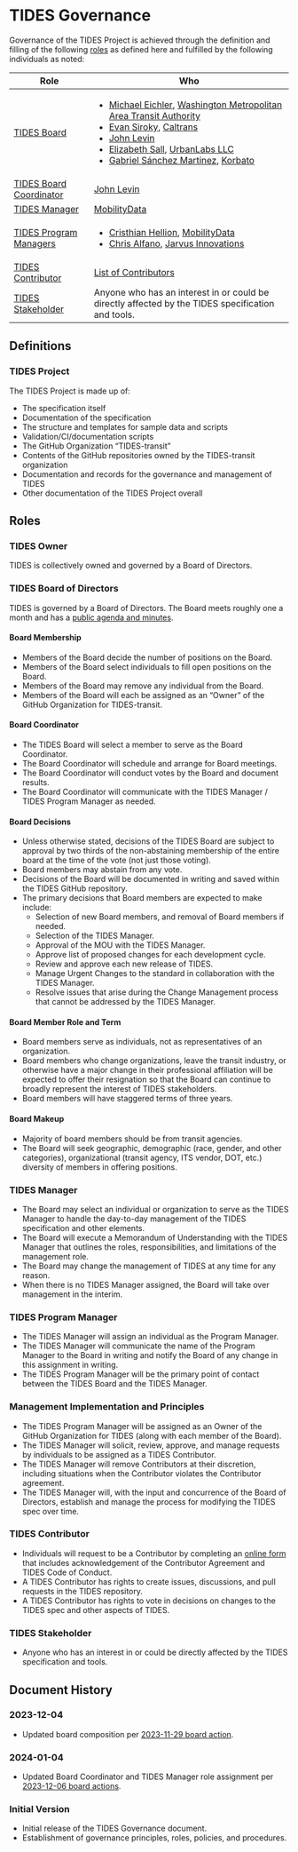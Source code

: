 # TIDES Governance

Governance of the TIDES Project is achieved through the definition and filling of the following [roles](#roles) as defined here and fulfilled by the following individuals as noted:

| **Role** | **Who** |
| -------- | ----- |
| [TIDES Board](#tides-board-of-directors) | <ul><li>[Michael Eichler](https://github.com/planitmichael), [Washington Metropolitan Area Transit Authority](https://hwww.wmata.com/)</li><li>[Evan Siroky](https://github.com/evansiroky), [Caltrans](https://dot.ca.gov)</li><li>[John Levin](https://github.com/jlstpaul)</li><li>[Elizabeth Sall](https://github.com/e-lo), [UrbanLabs LLC](https://urbanlabs.io)</li><li>[Gabriel Sánchez Martinez](https://github.com/gabriel-korbato), [Korbato](https://korbato.com/)</li></ul> |
| [TIDES Board Coordinator](#board-coordinator) | [John Levin](https://github.com/jlstpaul) |
| [TIDES Manager](#tides-manager) | [MobilityData](https://mobilitydata.org) |
| [TIDES Program Managers](#tides-program-manager) | <ul><li>[Cristhian Hellion](https://ca.linkedin.com/in/cristhian-hellion-2a698124), [MobilityData](https://mobilitydata.org)</li><li>[Chris Alfano](https://github.com/themightychris), [Jarvus Innovations](https://jarv.us/)</li></ul> |
| [TIDES Contributor](#tides-contributor) | [List of Contributors](development.md#contributors.md) |
| [TIDES Stakeholder](#tides-stakeholder) | Anyone who has an interest in or could be directly affected by the TIDES specification and tools. |

## Definitions

### TIDES Project

The TIDES Project is made up of:

- The specification itself
- Documentation of the specification
- The structure and templates for sample data and scripts
- Validation/CI/documentation scripts
- The GitHub Organization “TIDES-transit”
- Contents of the GitHub repositories owned by the TIDES-transit organization
- Documentation and records for the governance and management of TIDES
- Other documentation of the TIDES Project overall

## Roles

### TIDES Owner

TIDES is collectively owned and governed by a Board of Directors.

### TIDES Board of Directors

TIDES is governed by a Board of Directors. The Board meets roughly one a month and has a [public agenda and minutes](https://docs.google.com/document/d/1C-qynGan-jh4z1bJH_Qv3mJX0lXCHHKkzdrEgJzl3QY/edit?usp=sharing).

#### Board Membership

- Members of the Board decide the number of positions on the Board.
- Members of the Board select individuals to fill open positions on the Board.
- Members of the Board may remove any individual from the Board.
- Members of the Board will each be assigned as an “Owner” of the GitHub Organization for TIDES-transit.

#### Board Coordinator

- The TIDES Board will select a member to serve as the Board Coordinator.
- The Board Coordinator will schedule and arrange for Board meetings.
- The Board Coordinator will conduct votes by the Board and document results.
- The Board Coordinator will communicate with the TIDES Manager / TIDES Program Manager as needed.

#### Board Decisions

- Unless otherwise stated, decisions of the TIDES Board are subject to approval by two thirds of the non-abstaining membership of the entire board at the time of the vote (not just those voting).
- Board members may abstain from any vote.
- Decisions of the Board will be documented in writing and saved within the TIDES GitHub repository.
- The primary decisions that Board members are expected to make include:
    - Selection of new Board members, and removal of Board members if needed.
    - Selection of the TIDES Manager.
    - Approval of the MOU with the TIDES Manager.
    - Approve list of proposed changes for each development cycle.
    - Review and approve each new release of TIDES.
    - Manage Urgent Changes to the standard in collaboration with the TIDES Manager.
    - Resolve issues that arise during the Change Management process that cannot be addressed by the TIDES Manager.

#### Board Member Role and Term

- Board members serve as individuals, not as representatives of an organization.
- Board members who change organizations, leave the transit industry, or otherwise have a major change in their professional affiliation will be expected to offer their resignation so that the Board can continue to broadly represent the interest of TIDES stakeholders.
- Board members will have staggered terms of three years.

#### Board Makeup

- Majority of board members should be from transit agencies.
- The Board will seek geographic, demographic (race, gender, and other categories), organizational (transit agency, ITS vendor, DOT, etc.) diversity of members in offering positions.

### TIDES Manager

- The Board may select an individual or organization to serve as the TIDES Manager to handle the day-to-day management of the TIDES specification and other elements.
- The Board will execute a Memorandum of Understanding with the TIDES Manager that outlines the roles, responsibilities, and limitations of the management role.
- The Board may change the management of TIDES at any time for any reason.
- When there is no TIDES Manager assigned, the Board will take over management in the interim.

### TIDES Program Manager

- The TIDES Manager will assign an individual as the Program Manager.
- The TIDES Manager will communicate the name of the Program Manager to the Board in writing and notify the Board of any change in this assignment in writing.
- The TIDES Program Manager will be the primary point of contact between the TIDES Board and the TIDES Manager.

### Management Implementation and Principles

- The TIDES Program Manager will be assigned as an Owner of the GitHub Organization for TIDES (along with each member of the Board).
- The TIDES Manager will solicit, review, approve, and manage requests by individuals to be assigned as a TIDES Contributor.
- The TIDES Manager will remove Contributors at their discretion, including situations when the Contributor violates the Contributor agreement.
- The TIDES Manager will, with the input and concurrence of the Board of Directors, establish and manage the process for modifying the TIDES spec over time.

### TIDES Contributor

- Individuals will request to be a Contributor by completing an [online form][contributor-registration] that includes acknowledgement of the Contributor Agreement and TIDES Code of Conduct.
- A TIDES Contributor has rights to create issues, discussions, and pull requests in the TIDES repository.
- A TIDES Contributor has rights to vote in decisions on changes to the TIDES spec and other aspects of TIDES.

### TIDES Stakeholder

- Anyone who has an interest in or could be directly affected by the TIDES specification and tools.

## Document History

### 2023-12-04

- Updated board composition per [2023-11-29 board action](governance/actions.md).

### 2024-01-04

- Updated Board Coordinator and TIDES Manager role assignment per [2023-12-06 board actions](governance/actions.md).

### Initial Version

- Initial release of the TIDES Governance document.
- Establishment of governance principles, roles, policies, and procedures.

[contributor-registration]: https://docs.google.com/forms/d/e/1FAIpQLSfQUjKHfV64uDBAYAt0OSPgYCe_BGgcAPWXi-m0PSlX6edCIQ/viewform?usp=header
